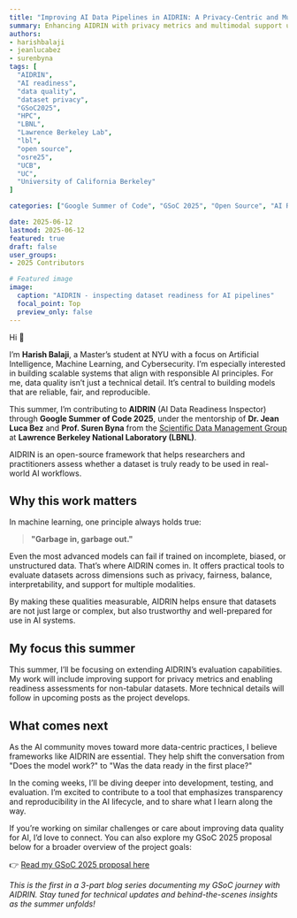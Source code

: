 ```yaml
---
title: "Improving AI Data Pipelines in AIDRIN: A Privacy-Centric and Multimodal Expansion"
summary: Enhancing AIDRIN with privacy metrics and multimodal support under mentorship from LBNL researchers as part of GSoC 2025.
authors: 
- harishbalaji
- jeanlucabez
- surenbyna
tags: [
  "AIDRIN",
  "AI readiness",
  "data quality",
  "dataset privacy",
  "GSoC2025",
  "HPC",
  "LBNL",
  "Lawrence Berkeley Lab",
  "lbl",
  "open source",
  "osre25",
  "UCB",
  "UC",
  "University of California Berkeley"
]

categories: ["Google Summer of Code", "GSoC 2025", "Open Source", "AI Readiness"]

date: 2025-06-12
lastmod: 2025-06-12
featured: true
draft: false
user_groups:
- 2025 Contributors

# Featured image
image:
  caption: "AIDRIN - inspecting dataset readiness for AI pipelines"
  focal_point: Top
  preview_only: false
---
```


Hi 👋

I’m **Harish Balaji**, a Master’s student at NYU with a focus on Artificial Intelligence, Machine Learning, and Cybersecurity. I’m especially interested in building scalable systems that align with responsible AI principles. For me, data quality isn’t just a technical detail. It’s central to building models that are reliable, fair, and reproducible.

This summer, I’m contributing to **AIDRIN** (AI Data Readiness Inspector) through **Google Summer of Code 2025**, under the mentorship of **Dr. Jean Luca Bez** and **Prof. Suren Byna** from the [Scientific Data Management Group](https://crd.lbl.gov/divisions/scidata/sdm/) at **Lawrence Berkeley National Laboratory (LBNL)**.

AIDRIN is an open-source framework that helps researchers and practitioners assess whether a dataset is truly ready to be used in real-world AI workflows.

## Why this work matters

In machine learning, one principle always holds true:  
> **"Garbage in, garbage out."**

Even the most advanced models can fail if trained on incomplete, biased, or unstructured data. That’s where AIDRIN comes in. It offers practical tools to evaluate datasets across dimensions such as privacy, fairness, balance, interpretability, and support for multiple modalities.

By making these qualities measurable, AIDRIN helps ensure that datasets are not just large or complex, but also trustworthy and well-prepared for use in AI systems.

## My focus this summer

This summer, I’ll be focusing on extending AIDRIN’s evaluation capabilities. My work will include improving support for privacy metrics and enabling readiness assessments for non-tabular datasets. More technical details will follow in upcoming posts as the project develops.

## What comes next

As the AI community moves toward more data-centric practices, I believe frameworks like AIDRIN are essential. They help shift the conversation from "Does the model work?" to "Was the data ready in the first place?"

In the coming weeks, I’ll be diving deeper into development, testing, and evaluation. I’m excited to contribute to a tool that emphasizes transparency and reproducibility in the AI lifecycle, and to share what I learn along the way.

If you’re working on similar challenges or care about improving data quality for AI, I’d love to connect. You can also explore my GSoC 2025 proposal below for a broader overview of the project goals:

👉 [Read my GSoC 2025 proposal here](https://drive.google.com/file/d/1RUyU2fHkc8GZ9vTj5SUr6jj84ZaRUvNt/view)

*This is the first in a 3-part blog series documenting my GSoC journey with AIDRIN. Stay tuned for technical updates and behind-the-scenes insights as the summer unfolds!*
